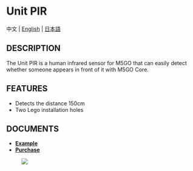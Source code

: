 # Unit PIR

中文 | [English](/en/product_documents/units/unit_pir) | [日本語](ja/product_documents/units/unit_pir)

## DESCRIPTION

The Unit PIR is a human infrared sensor for M5GO that can easily detect
whether someone appears in front of it with M5GO Core.

## FEATURES

-  Detects the distance 150cm
-  Two Lego installation holes

## DOCUMENTS

- **[Example](zh_CN/file_to_display_null)**
- **[Purchase](https://www.aliexpress.com/store/product/M5Stack-Official-Mini-PIR-Sensor-Human-Body-Infrared-PIR-Motion-Sensor-Detector-Module-GPIO-GROVE-Connector/3226069_32931794651.html?spm=a2g1y.12024536.productList_5885013.subject_19)**

<figure>
    <img src="assets/img/product_pics/units/M5GO_Unit_ir.jpg">
</figure>